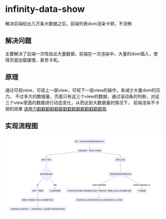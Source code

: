 # infinity-data-show
解决后端给出几万条大数据之后，前端列表dom渲染卡顿，不流畅

## 解决问题
主要解决了后端一次性给出大量数据，前端在一次渲染中，大量的dom插入，使得页面加载缓慢，甚至卡死。

## 原理
通过可视view，可视上一层view，可视下一层view的操作，来减少大量dom的压力。
不过多大的数据量，页面只有这三个view的数据，通过滚动条的判断，对这三个view里面的数据进行动态变化，从而达到大数据量的情况下， 前端渲染不卡顿的效果
 [请用力戳戳戳戳戳戳戳戳戳戳戳戳戳戳戳我](https://jonhal.github.io/infinity-data-show/dist/) 
 
## 实现流程图
<img src='https://github.com/jonhal/infinity-data-show/blob/gh-pages/%E6%B5%81%E7%A8%8B%E5%9B%BE1.png'>
